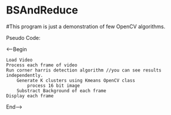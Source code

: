 # BSAndReduce

#This program is just a demonstration of few OpenCV algorithms.

Pseudo Code:


<--Begin

	Load Video
	Process each frame of video
	Run corner harris detection algorithm //you can see results independently. 
		Generate K clusters using Kmeans OpenCV class
			process 16 bit image
		Substract Background of each frame
	Display each frame
	
End-->
